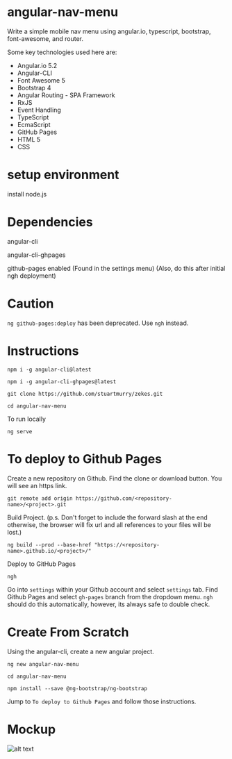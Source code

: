 # angular-nav-menu

Write a simple mobile nav menu using angular.io, typescript, bootstrap, font-awesome, and router.

Some key technologies used here are:

* Angular.io 5.2
* Angular-CLI
* Font Awesome 5
* Bootstrap 4
* Angular Routing - SPA Framework
* RxJS
* Event Handling
* TypeScript
* EcmaScript
* GitHub Pages
* HTML 5
* CSS

# setup environment

install node.js

# Dependencies

angular-cli

angular-cli-ghpages

github-pages enabled (Found in the settings menu) (Also, do this after initial ngh deployment)

# Caution

`ng github-pages:deploy` has been deprecated.  Use `ngh` instead.

# Instructions

`npm i -g angular-cli@latest`

`npm i -g angular-cli-ghpages@latest`

`git clone https://github.com/stuartmurry/zekes.git` 

`cd angular-nav-menu`

To run locally

`ng serve`

# To deploy to Github Pages

Create a new repository on Github.  Find the clone or download button.  You will see an https link. 

`git remote add origin https://github.com/<repository-name>/<project>.git`

Build Project. (p.s. Don't forget to include the forward slash at the end otherwise, the browser will fix url and all references to your files will be lost.)

`ng build --prod --base-href "https://<repository-name>.github.io/<project>/"`

Deploy to GitHub Pages

`ngh`

Go into `settings` within your Github account and select `settings` tab. Find Github Pages and select `gh-pages` branch from the dropdown menu.  `ngh` should do this automatically, however, its always safe to double check.

# Create From Scratch

Using the angular-cli, create a new angular project.

`ng new angular-nav-menu`

`cd angular-nav-menu`

`npm install --save @ng-bootstrap/ng-bootstrap`

Jump to `To deploy to Github Pages` and follow those instructions.

# Mockup

![alt text](https://raw.githubusercontent.com/stuartmurry/zekes/master/artwork/zekes-mockup.jpg)






